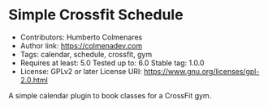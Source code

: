 # Simple Crossfit Schedule
- Contributors: Humberto Colmenares 
- Author link: https://colmenadev.com
- Tags: calendar, schedule, crossfit, gym 
- Requires at least: 5.0 Tested up to: 6.0 Stable tag: 1.0.0 
- License: GPLv2 or later License URI: https://www.gnu.org/licenses/gpl-2.0.html

A simple calendar plugin to book classes for a CrossFit gym.